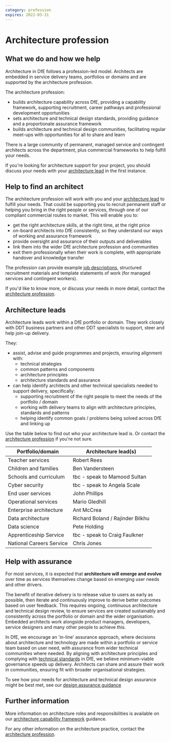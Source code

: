```yaml
---
category: profession
expires: 2022-03-31
---
```


# Architecture profession

## What we do and how we help

Architecture in DfE follows a profession-led model. Architects are embedded in service delivery teams, portfolios or domains and are supported by the architecture profession.

The architecture profession:

- builds architecture capability across DfE, providing a capability framework, supporting recruitment, career pathways and professional development opportunities
- sets architecture and technical design standards, providing guidance and a proportionate assurance framework
- builds architecture and technical design communities, facilitating regular meet-ups with opportunities for all to share and learn

There is a large community of permanent, managed service and contingent architects across the department, plus commercial frameworks to help fulfill your needs.

If you're looking for architecture support for your project, you should discuss your needs with your [architecture lead](architecture-leads.md) in the first instance.

## Help to find an architect

The architecture profession will work with you and your [architecture lead](#architecture-leads) to fulfill your needs. That could be supporting you to recruit permanent staff or helping you bring in the right people or services, through one of our compliant commercial routes to market. This will enable you to:

- get the right architecture skills, at the right time, at the right price
- on-board architects into DfE consistently, so they understand our ways of working and assurance framework
- provide oversight and assurance of their outputs and deliverables
- link them into the wider DfE architecture profession and communities
- exit them professionally when their work is complete, with appropriate handover and knowledge transfer

The profession can provide example [job descriptions](https://job-descriptions.education.gov.uk), structured recruitment materials and template statements of work (for managed services and contingent workers).

If you'd like to know more, or discuss your needs in more detail, contact the [architecture profession](mailto:architecture.profession@education.gov.uk).

## Architecture leads

Architecture leads work within a DfE portfolio or domain. They work closely with DDT business partners and other DDT specialists to support, steer and help join-up delivery.

They:

- assist, advise and guide programmes and projects, ensuring alignment with:
  - technical strategies
  - common patterns and components
  - architecture principles
  - architecture standards and assurance
- can help identify architects and other technical specialists needed to support delivery, specifically:
  - supporting recruitment of the right people to meet the needs of the portfolio / domain
  - working with delivery teams to align with architecture principles, standards and patterns
  - helping identify common goals / problems being solved across DfE and linking up

Use the table below to find out who your architecture lead is. Or contact the [architecture profession](mailto:architecture.profession@education.gov.uk) if you're not sure.


| Portfolio/domain | Architecture lead(s) |
| - | - |
| Teacher services | Robert Rees |
| Children and families | Ben Vandersteen |
| Schools and curriculum | tbc - speak to Mamood Sultan |
| Cyber security | tbc - speak to Angela Scale |
| End user services | John Phillips |
| Operational services | Mario Gledhill |
| Enterprise architecture | Ant McCrea |
| Data architecture | Richard Boland / Rajinder Bilkhu |
| Data science | Pete Holding |
| Apprenticeship Service | tbc - speak to Craig Faulkner |
| National Careers Service | Chris Jones |

## Help with assurance

For most services, it is expected that **architecture will emerge and evolve** over time as services themselves change based on emerging user needs and other drivers.

The benefit of iterative delivery is to release value to users as early as possible, then iterate and continuously improve to derive better outcomes based on user feedback. This requires ongoing, continuous architecture and technical design review, to ensure services are created sustainably and consistently across the portfolio or domain and the wider organisation. Embedded architects work alongside product managers, developers, service designers and many other people to achieve this.

In DfE, we encourage an 'in-line' assurance approach, where decisions about architecture and technology are made within a portfolio or service team based on user need, with assurance from wider technical communities where needed. By aligning with architecture principles and complying with [technical standards](../../standards/technical-standards/) in DfE, we believe minimum-viable governance speeds up delivery. Architects can share and assure their work in communities, ensuring fit with broader organisational strategies.

To see how your needs for architecture and technical design assurance might be best met, see our [design assurance guidance](../../governance/technical-governance/)

## Further information

More information on architecture roles and responsibilities is available on our [architecture capability framework](../../capability/architecture-capability-framework/) guidance.

For any other information on the architecture practice, contact the [architecture profession](mailto:architecture.profession@education.gov.uk).
